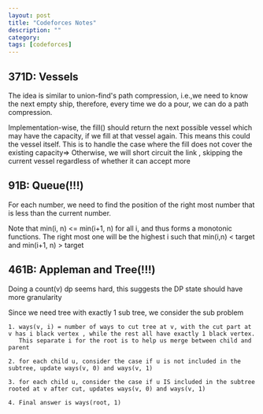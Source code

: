 ```yaml
---
layout: post
title: "Codeforces Notes"
description: ""
category: 
tags: [codeforces]
---
```


371D: Vessels
-----------

The idea is similar to union-find's path compression, i.e.,we need to know the next empty ship, therefore, every time we do a pour, we can do
a path compression. 

Implementation-wise, the fill() should return the next possible vessel which may have the capacity, if we fill at that vessel again. This
means this could the vessel itself. This is to handle the case where the fill does not cover the existing capacity=> Otherwise, we will
short circuit the link , skipping the current vessel regardless of whether it can accept more


91B: Queue(!!!)
-------------
For each number, we need to find the position of the right most number that is less than the current number. 

Note that min(i, n) <= min(i+1, n) for all i, and thus forms a monotonic functions. The right most one will be the highest i such that
min(i,n) < target and min(i+1, n) > target  



461B: Appleman and Tree(!!!)
------------
Doing a count(v) dp seems hard, this suggests the DP state should have more granularity

Since we need tree with exactly 1 sub tree, we consider the sub problem

```
1. ways(v, i) = number of ways to cut tree at v, with the cut part at v has i black vertex , while the rest all have exactly 1 black vertex.
   This separate i for the root is to help us merge between child and parent

2. for each child u, consider the case if u is not included in the subtree, update ways(v, 0) and ways(v, 1)

3. for each child u, consider the case if u IS included in the subtree rooted at v after cut, updates ways(v, 0) and ways(v, 1)

4. Final answer is ways(root, 1)

```
